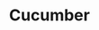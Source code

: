 ---
blog: https://cucumber.io/blog
github: cucumber
gitter: https://gitter.im/orgs/cucumber/rooms
logohandle: cucumberio
sort: cucumberio
title: Cucumber
twitter: cucumberbdd
website: https://cucumber.io/
wikipedia: https://en.wikipedia.org/wiki/Cucumber_(software)
---